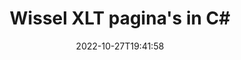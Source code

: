 ---
############################# Static ############################
layout: "auto-gen-merger"
date: 2022-10-27T19:41:58
draft: false
otherformats: ott pdf pps ppsx ppt pptx rtf tex vdx vsdm vsdx vssm vssx vstm vstx vsx

############################# Head ############################
head_title: "Ruil en ruil XLT pagina's in C#"
head_description: "Wissel en ruil posities van twee pagina's binnen een XLT bestand in C# met behulp van de API voor het samenvoegen van documenten."

############################# Header ############################
title: "Wissel XLT pagina's in C#"
description: "Verwissel XLT pagina's met een paar regels .NET code."
bg_image: "https://cms.admin.containerize.com/templates/aspose/App_Themes/V3/images/bg/header1.png"
bg_overlay: false
button:
    enable: true
    icon: "fas fa-arrow-down"
    label: "Download gratis proefversie"
    link: "https://downloads.groupdocs.com/merger/net"

############################# SubMenu ############################
submenu:
    enable: true

    left:
        img_alt: "GroupDocs.Merger for .NET"
        image: "https://cms.admin.containerize.com/templates/groupdocs/images/product-logos/90x90-noborder/groupdocs-merger-net.png"
        product: "GroupDocs.Merger"
        platform: ".NET"

    middle:
        button:

            # button loop
            - link: "https://apireference.groupdocs.com/merger/net"
              text: "API-referentie"

            # button loop
            - link: "https://github.com/groupdocs-merger"
              text: "Codevoorbeelden"

            # button loop
            - link: "https://products.groupdocs.app/merger/family"
              text: "Live demo's"

            # button loop
            - link: "https://purchase.groupdocs.com/pricing/merger/net"
              text: "Prijzen"

    right:
        link_download: "https://downloads.groupdocs.com/merger"
        link_learn: "https://docs.groupdocs.com/merger/net"
        link_buy: "https://purchase.groupdocs.com"

############################# About ############################
about:
    enable: true
    title: "Over GroupDocs.Merger for .NET API"
    content: |
        [GroupDocs.Merger for .NET](/nl/merger/net/) biedt een eenvoudige oplossing om veilig samen te voegen en te splitsen tussen een breed scala aan documentformaten, waaronder PDF, Microsoft Office (Word, Excel, PowerPoint , OneNote), OpenDocument, HTML, afbeeldingen en vele andere binnen .NET applicaties. Door slechts een paar regels code toe te voegen, kunt u verschillende documentbewerkingen uitvoeren, zoals verplaatsen, verwijderen, roteren, verwisselen, extraheren of de oriëntatie van pagina's in de documenten wijzigen. De API voor het samenvoegen van documenten ondersteunt ook het bekijken van een voorbeeld van documentpagina's als afbeelding om de documentstructuur, opmaak en inhoud op de pagina te analyseren.
        
        GroupDocs.Merger API is de juiste keuze voor bedrijfsoplossingen die functies voor het wisselen van bestandspagina's nodig hebben. Deze API's worden goed ondersteund op alle belangrijke besturingssystemen en platforms, waaronder .NET Framework, .NET Standard, .NET Core, Mono.

############################# Steps ############################
steps:
    enable: true
    title_left: "Verwissel XLT Bestandspagina's in .NET"
    content_left: |
        [GroupDocs.Merger for .NET](/nl/merger/net/) maakt het gemakkelijk voor C# ontwikkelaars om pagina's binnen een XLT bestand te wisselen door een paar eenvoudige stappen te implementeren .
        
        * Initialiseer **SwapOptions** om paginanummers op te geven die moeten worden uitgewisseld.
        * Maak een nieuw exemplaar van **Merger** en geef het brondocumentpad door als een constructorparameter.
        * Roep **SwapPages** aan en geef het object **SwapOptions** door.
        * Roep **Save** aan en geef het bestandspad op om het resulterende document op te slaan.

    title_right: "systeem vereisten"
    content_right: |
        GroupDocs.Merger for .NET API's worden ondersteund op alle belangrijke platforms en besturingssystemen. Voordat u de onderstaande code uitvoert, moet u ervoor zorgen dat de volgende vereisten op uw systeem zijn geïnstalleerd.

        * Besturingssystemen: Microsoft Windows, Linux, MacOS
        * Ontwikkelomgevingen: Visual Studio, Xamarin, MonoDevelop
        * Kaders: .NET Framework, .NET Standard, .NET Core, Mono
        * Download de nieuwste versie van GroupDocs.Merger for .NET van [NuGet](https://www.nuget.org/packages/groupdocs.merger)
         
    code: |
     {{% merger/additional-styles %}}
     {{< merger/code-merger title="Hoe XLT bestandspagina's te wisselen met behulp van C# voorbeeldcode">}}

        ```csharp    
        // Verwissel XLT bestandspagina's met de GroupDocs.Merger API
        int pageNumber1 = 6;
        int pageNumber2 = 1;

        // Initialiseer de klasse SwapOptions om paginanummers op te geven om te wisselen
        SwapOptions swapOptions = new SwapOptions(pageNumber2, pageNumber1);

        // Instantie van fusie met invoer XLT document
        using (Merger merger = new Merger("input.xlt"))
          {
            // Roep de SwapPages-methode aan en geef het SwapOptions-object eraan door
            merger.SwapPages(swapOptions);
    
            // Roep de methode Opslaan aan en geef het gewenste bestandspad door om het uitvoerdocument op te slaan
            merger.Save("output.xlt");
          }
        ```
     {{< /merger/code-merger >}}

############################# Demos ############################
demos:
    enable: true
    title: "Live demo's - Verwissel XLT bestandspagina's online"
    content: |
       Ruil XLT bestandspagina's nu direct door naar de website [GroupDocs.Merger Live Demos](https://products.groupdocs.app/splitter/swap-pages/xlt) te gaan.
       De live demo heeft de volgende voordelen.
        
############################# About Formats ############################
about_formats:
    enable: true

############################# More Formats ############################
more_formats:
    enable: true
    title: "Pagina's van andere bestandsindelingen omwisselen"
    content: |
        .NET documenteert API voor fusie en splitsing voor bestandsindelingen en afbeeldingen. Verwissel enkele van de populaire bestandsindelingen zoals hieronder vermeld.

############################# Back to top ###############################
back_to_top:
    enable: true
---